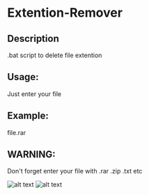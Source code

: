 # Extention-Remover

## Description
.bat script to delete file extention

## Usage:
Just enter your file

## Example:
file.rar

## WARNING: 
Don't forget enter your file with .rar .zip .txt etc

![alt text](https://i.hizliresim.com/wCUteJ.png)
![alt text](https://i.hizliresim.com/jY9sJs.png)
